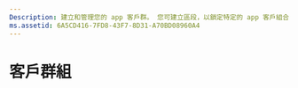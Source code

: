 ```yaml
---
Description: 建立和管理您的 app 客戶群。 您可建立區段，以鎖定特定的 app 客戶組合，或是建立套件正式發行前小眾測試版的測試群組。
ms.assetid: 6A5CD416-7FD8-43F7-8D31-A70BD08960A4
---
```


# 客戶群組






<!--HONumber=Mar16_HO5-->


